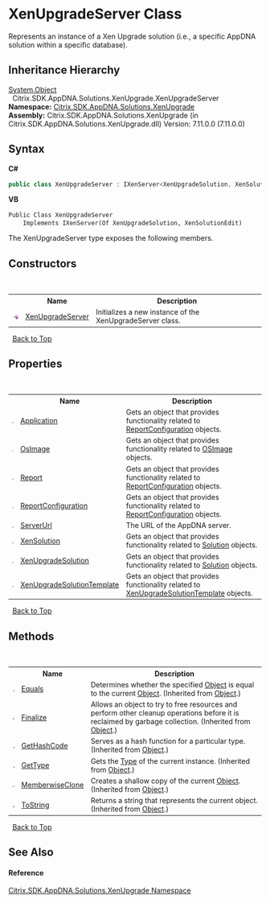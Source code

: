 # XenUpgradeServer Class
 

Represents an instance of a Xen Upgrade solution (i.e., a specific AppDNA solution within a specific database).


## Inheritance Hierarchy
<a href="http://msdn2.microsoft.com/en-us/library/e5kfa45b" target="_blank">System.Object</a><br />&nbsp;&nbsp;Citrix.SDK.AppDNA.Solutions.XenUpgrade.XenUpgradeServer<br />
**Namespace:**&nbsp;<a href="2805b95f-a335-5d98-deaf-c0312b394eda">Citrix.SDK.AppDNA.Solutions.XenUpgrade</a><br />**Assembly:**&nbsp;Citrix.SDK.AppDNA.Solutions.XenUpgrade (in Citrix.SDK.AppDNA.Solutions.XenUpgrade.dll) Version: 7.11.0.0 (7.11.0.0)

## Syntax

**C#**
```csharp
public class XenUpgradeServer : IXenServer<XenUpgradeSolution, XenSolutionEdit>
```

**VB**
```vbnet
Public Class XenUpgradeServer
	Implements IXenServer(Of XenUpgradeSolution, XenSolutionEdit)
```

The XenUpgradeServer type exposes the following members.


## Constructors
&nbsp;<table><tr><th></th><th>Name</th><th>Description</th></tr><tr><td>![Public method](media/pubmethod.gif "Public method")</td><td><a href="33f42be6-ce1e-edb1-1907-3e44cbe69bf1">XenUpgradeServer</a></td><td>
Initializes a new instance of the XenUpgradeServer class.</td></tr></table>&nbsp;
<a href="#xenupgradeserver-class">Back to Top</a>

## Properties
&nbsp;<table><tr><th></th><th>Name</th><th>Description</th></tr><tr><td>![Public property](media/pubproperty.gif "Public property")</td><td><a href="d4417e3c-691c-8360-b860-391ad7370e53">Application</a></td><td>
Gets an object that provides functionality related to <a href="6d3c1797-3f73-1c8e-513c-57563d955248">ReportConfiguration</a> objects.</td></tr><tr><td>![Public property](media/pubproperty.gif "Public property")</td><td><a href="f906050e-b7cc-e7f7-f555-fc7349741045">OsImage</a></td><td>
Gets an object that provides functionality related to <a href="3392740e-a7b4-99c9-3be9-08c56344708c">OSImage</a> objects.</td></tr><tr><td>![Public property](media/pubproperty.gif "Public property")</td><td><a href="e5d49973-3706-4d41-c011-a6b104e22e9b">Report</a></td><td>
Gets an object that provides functionality related to <a href="6d3c1797-3f73-1c8e-513c-57563d955248">ReportConfiguration</a> objects.</td></tr><tr><td>![Public property](media/pubproperty.gif "Public property")</td><td><a href="6d3c1797-3f73-1c8e-513c-57563d955248">ReportConfiguration</a></td><td>
Gets an object that provides functionality related to <a href="6d3c1797-3f73-1c8e-513c-57563d955248">ReportConfiguration</a> objects.</td></tr><tr><td>![Public property](media/pubproperty.gif "Public property")</td><td><a href="bc09d9f9-1336-01fc-852e-a68aaf359272">ServerUrl</a></td><td>
The URL of the AppDNA server.</td></tr><tr><td>![Public property](media/pubproperty.gif "Public property")</td><td><a href="e7eb1ffc-e136-ee0b-b280-257606e7ec5a">XenSolution</a></td><td>
Gets an object that provides functionality related to <a href="3fcf7edc-c679-623f-2e62-09ced6b435a3">Solution</a> objects.</td></tr><tr><td>![Public property](media/pubproperty.gif "Public property")</td><td><a href="9e96249c-8297-82a8-ed5e-b0472cfa7980">XenUpgradeSolution</a></td><td>
Gets an object that provides functionality related to <a href="3fcf7edc-c679-623f-2e62-09ced6b435a3">Solution</a> objects.</td></tr><tr><td>![Public property](media/pubproperty.gif "Public property")</td><td><a href="d45f1146-283e-aaae-166c-2b633afeee61">XenUpgradeSolutionTemplate</a></td><td>
Gets an object that provides functionality related to <a href="d45f1146-283e-aaae-166c-2b633afeee61">XenUpgradeSolutionTemplate</a> objects.</td></tr></table>&nbsp;
<a href="#xenupgradeserver-class">Back to Top</a>

## Methods
&nbsp;<table><tr><th></th><th>Name</th><th>Description</th></tr><tr><td>![Public method](media/pubmethod.gif "Public method")</td><td><a href="http://msdn2.microsoft.com/en-us/library/bsc2ak47" target="_blank">Equals</a></td><td>
Determines whether the specified <a href="http://msdn2.microsoft.com/en-us/library/e5kfa45b" target="_blank">Object</a> is equal to the current <a href="http://msdn2.microsoft.com/en-us/library/e5kfa45b" target="_blank">Object</a>.
 (Inherited from <a href="http://msdn2.microsoft.com/en-us/library/e5kfa45b" target="_blank">Object</a>.)</td></tr><tr><td>![Protected method](media/protmethod.gif "Protected method")</td><td><a href="http://msdn2.microsoft.com/en-us/library/4k87zsw7" target="_blank">Finalize</a></td><td>
Allows an object to try to free resources and perform other cleanup operations before it is reclaimed by garbage collection.
 (Inherited from <a href="http://msdn2.microsoft.com/en-us/library/e5kfa45b" target="_blank">Object</a>.)</td></tr><tr><td>![Public method](media/pubmethod.gif "Public method")</td><td><a href="http://msdn2.microsoft.com/en-us/library/zdee4b3y" target="_blank">GetHashCode</a></td><td>
Serves as a hash function for a particular type.
 (Inherited from <a href="http://msdn2.microsoft.com/en-us/library/e5kfa45b" target="_blank">Object</a>.)</td></tr><tr><td>![Public method](media/pubmethod.gif "Public method")</td><td><a href="http://msdn2.microsoft.com/en-us/library/dfwy45w9" target="_blank">GetType</a></td><td>
Gets the <a href="http://msdn2.microsoft.com/en-us/library/42892f65" target="_blank">Type</a> of the current instance.
 (Inherited from <a href="http://msdn2.microsoft.com/en-us/library/e5kfa45b" target="_blank">Object</a>.)</td></tr><tr><td>![Protected method](media/protmethod.gif "Protected method")</td><td><a href="http://msdn2.microsoft.com/en-us/library/57ctke0a" target="_blank">MemberwiseClone</a></td><td>
Creates a shallow copy of the current <a href="http://msdn2.microsoft.com/en-us/library/e5kfa45b" target="_blank">Object</a>.
 (Inherited from <a href="http://msdn2.microsoft.com/en-us/library/e5kfa45b" target="_blank">Object</a>.)</td></tr><tr><td>![Public method](media/pubmethod.gif "Public method")</td><td><a href="http://msdn2.microsoft.com/en-us/library/7bxwbwt2" target="_blank">ToString</a></td><td>
Returns a string that represents the current object.
 (Inherited from <a href="http://msdn2.microsoft.com/en-us/library/e5kfa45b" target="_blank">Object</a>.)</td></tr></table>&nbsp;
<a href="#xenupgradeserver-class">Back to Top</a>

## See Also


#### Reference
<a href="2805b95f-a335-5d98-deaf-c0312b394eda">Citrix.SDK.AppDNA.Solutions.XenUpgrade Namespace</a><br />